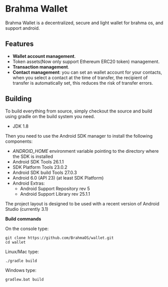 # Brahma Wallet

Brahma Wallet is a decentralized, secure and light wallet for brahma os, and support android.

## Features

- **Wallet account management**.
- Token assets(Now only support Ethereum ERC20 token) management.
- **Transaction management**.
- **Contact management**: you can set an wallet account for your contacts, when you select a contact at the time of transfer, the recipient of transfer is automatically set, this reduces the risk of transfer errors.

## Building

To build everything from source, simply checkout the source and build using gradle on the build system you need.

 - JDK 1.8
 
Then you need to use the Android SDK manager to install the following components:

- *ANDROID_HOME* environment variable pointing to the directory where the SDK is installed
- Android SDK Tools 26.1.1
- SDK Platform Tools 23.0.2
- Android SDK build Tools 27.0.3
- Android 6.0 (API 23) (at least SDK Platform)
- Android Extras:
  - Android Support Repository rev 5
  - Android Support Library rev 25.1.1

The project layout is designed to be used with a recent version of Android Studio (currently 3.1)

**Build commands**

On the console type:

```
git clone https://github.com/BrahmaOS/wallet.git
cd wallet
```

Linux/Mac type:

```
./gradle build
```

Windows type:

```
gradlew.bat build
```


